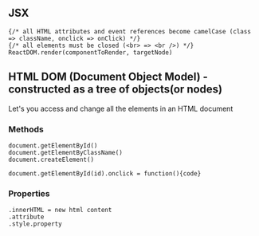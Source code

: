 ## JSX
```
{/* all HTML attributes and event references become camelCase (class => className, onclick => onClick) */}
{/* all elements must be closed (<br> => <br />) */}
ReactDOM.render(componentToRender, targetNode)
```

## HTML DOM (Document Object Model) - constructed as a tree of objects(or nodes)
Let's you access and change all the elements in an HTML document

### Methods
```
document.getElementById()
document.getElementByClassName()
document.createElement()

document.getElementById(id).onclick = function(){code}
```
### Properties
```
.innerHTML = new html content
.attribute
.style.property
```
